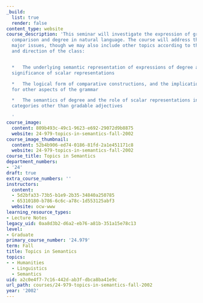 ```yaml
---
_build:
  list: true
  render: false
content_type: website
course_description: 'This seminar will investigate the expression of gradability,
  comparison and degree in natural language. The course will address the following
  major issues, though we may also include other topics according to the interests
  and direction of the class:


  *   The underlying semantic representation of expressions of degree and the linguistic
  significance of scalar representations

  *   The logical form of comparative constructions, and the implications of comparatives
  for other aspects of the grammar

  *   The semantics of degree and the role of scalar representations in grammatical
  categories other than gradable adjectives

  '
course_image:
  content: 809b493c-49c1-9623-e692-29072d9b8875
  website: 24-979-topics-in-semantics-fall-2002
course_image_thumbnail:
  content: 52b4b906-ed74-0186-81fd-2a1e451171c8
  website: 24-979-topics-in-semantics-fall-2002
course_title: Topics in Semantics
department_numbers:
- '24'
draft: true
extra_course_numbers: ''
instructors:
  content:
  - 5d2bfa33-73b5-b1e9-2b35-34840a250785
  - 65310180-b786-6c6c-a78c-1d553125abf3
  website: ocw-www
learning_resource_types:
- Lecture Notes
legacy_uid: 0aa8d3b2-d6a2-eb76-a81b-351a15e78c13
level:
- Graduate
primary_course_number: '24.979'
term: Fall
title: Topics in Semantics
topics:
- - Humanities
  - Linguistics
  - Semantics
uid: a2c0e4f7-7c16-442d-ab3f-dbca8ba41e9c
url_path: courses/24-979-topics-in-semantics-fall-2002
year: '2002'
---
```

